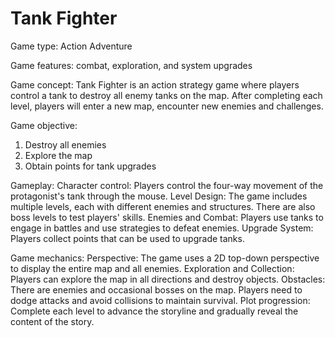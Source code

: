 # Tank Fighter
Game type: Action Adventure

Game features: combat, exploration, and system upgrades

Game concept: Tank Fighter is an action strategy game where players control a tank to destroy all enemy tanks on the map. After completing each level, players will enter a new map, encounter new enemies and challenges.

Game objective:
1. Destroy all enemies
2. Explore the map
3. Obtain points for tank upgrades

Gameplay:
Character control: Players control the four-way movement of the protagonist's tank through the mouse.
Level Design: The game includes multiple levels, each with different enemies and structures. There are also boss levels to test players' skills.
Enemies and Combat: Players use tanks to engage in battles and use strategies to defeat enemies.
Upgrade System: Players collect points that can be used to upgrade tanks.

Game mechanics:
Perspective: The game uses a 2D top-down perspective to display the entire map and all enemies.
Exploration and Collection: Players can explore the map in all directions and destroy objects.
Obstacles: There are enemies and occasional bosses on the map. Players need to dodge attacks and avoid collisions to maintain survival.
Plot progression: Complete each level to advance the storyline and gradually reveal the content of the story.
